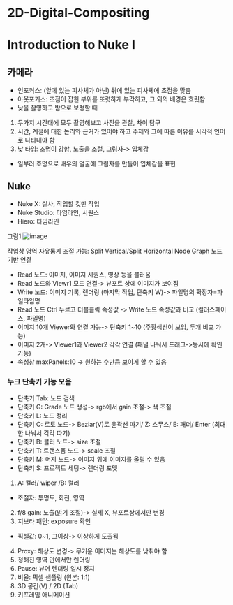 # 2D-Digital-Compositing
Introduction to Nuke I
  =============
## 카메라
-	인포커스: (앞에 있는 피사체가 아닌) 뒤에 있는 피사체에 초점을 맞춤
-	아웃포커스: 초점이 잡힌 부위를 또렷하게 부각하고, 그 외의 배경은 흐릿함
-	낮을 촬영하고 밤으로 보정할 때
1)	두가지 시간대에 모두 촬영해보고 사진을 관찰, 차이 탐구
2)	시간, 계절에 대한 논리와 근거가 있어야 하고 주제와 그에 따른 이유를 시각적 언어로 나타내야 함
3)	낮 타임: 조명이 강함, 노출을 조절, 그림자-> 입체감
-	일부러 조명으로 배우의 얼굴에 그림자를 만들어 입체감을 표현

## Nuke
-	Nuke X: 실사, 작업할 컷만 작업
-	Nuke Studio: 타임라인, 시퀀스
-	Hiero: 타임라인


 그림1
 ![image](https://user-images.githubusercontent.com/112869155/195487525-1af9544a-7eb4-45fc-8305-e2a1dc063a3e.png)

 
작업창 영역 자유롭게 조절 가능: Split Vertical/Split Horizontal
Node Graph
노드기반 연결
-	Read 노드: 이미지, 이미지 시퀀스, 영상 등을 불러옴
-	Read 노드와 Viewr1 모드 연결-> 뷰포트 상에 이미지가 보여짐
-	Write 노드: 이미지 기록, 렌더링 (마지막 작업, 단축키 W)-> 파일명의 확장자=파일타임명 
-	Read 노드 Ctrl 누르고 더블클릭 속성값 -> Write 노드 속성값과 비교 (컬러스페이스, 파일명)  
-	이미지 10개 Viewer와 연결 가능-> 단축키 1~10 (주황색선이 보임, 두개 비교 가능)
-	이미지 2개-> Viewer1과 Viewer2 각각 연결 (패널 나눠서 드래그->동시에 확인 가능)
-	속성창 maxPanels:10 -> 원하는 수만큼 보이게 할 수 있음 

### 누크 단축키 기능 모음
-	단축키 Tab: 노드 검색
-	단축키 G: Grade 노드 생성-> rgb에서 gain 조절-> 색 조절 
-	단축키 L: 노드 정리
-	단축키 O: 로토 노드-> Beziar(V)로 윤곽선 따기/ Z: 스무스/ E: 패더/ Enter (최대한 나눠서 각각 따기)
-	단축키 B: 블러 노드-> size 조절 
-	단축키 T: 트랜스폼 노드-> scale 조절 
-	단축키 M: 머지 노드-> 이미지 위에 이미지를 올릴 수 있음
-	단축키 S: 프로젝트 세팅-> 렌더링 포맷 

1. A: 컬러/ wiper /B: 컬러
-	조절자: 투명도, 회전, 영역
2. f/8 gain: 노출(밝기 조절)-> 실제 X, 뷰포트상에서만 변경
3. 지브라 패턴: exposure 확인
- 픽셀값: 0~1, 그이상-> 이상하게 도출됨
4. Proxy: 해상도 변경-> 무거운 이미지는 해상도를 낮춰야 함
5. 정해진 영역 안에서만 렌더링
6. Pause: 뷰어 렌더링 일시 정지
7. 비율: 픽셀 샘플링 (원본: 1:1)
8. 3D 공간(V) / 2D (Tab)
9. 키프레임 애니메이션
